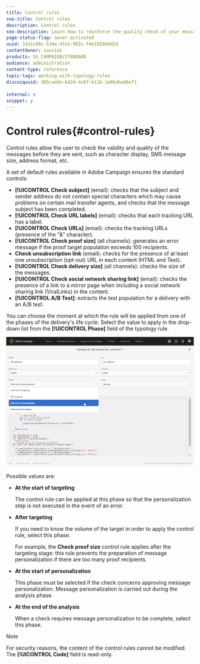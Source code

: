 ```yaml
---
title: Control rules
seo-title: Control rules
description: Control rules
seo-description: Learn how to reinforce the quality check of your messages with control rules.
page-status-flag: never-activated
uuid: 33a1c90c-534e-4fe1-982c-f4e1858d4d2d
contentOwner: sauviat
products: SG_CAMPAIGN/STANDARD
audience: administration
content-type: reference
topic-tags: working-with-typology-rules
discoiquuid: 305cadde-6424-4c6f-b11b-1e8bdbad6ef1

internal: n
snippet: y
---
```


# Control rules{#control-rules}

Control rules allow the user to check the validity and quality of the messages before they are sent, such as character display, SMS message size, address format, etc.

A set of default rules available in Adobe Campaign ensures the standard controls:

* **[!UICONTROL Check subject]** (email): checks that the subject and sender address do not contain special characters which may cause problems on certain mail transfer agents, and checks that the message subject has been completed.
* **[!UICONTROL Check URL labels]** (email): checks that each tracking URL has a label.
* **[!UICONTROL Check URLs]** (email): checks the tracking URLs (presence of the "&" character).
* **[!UICONTROL Check proof size]** (all channels): generates an error message if the proof target population exceeds 100 recipients.
* **Check unsubscription link** (email): checks for the presence of at least one unsubscription (opt-out) URL in each content (HTML and Text).
* **[!UICONTROL Check delivery size]** (all channels): checks the size of the messages.
* **[!UICONTROL Check social network sharing link]** (email): checks the presence of a link to a mirror page when including a social network sharing link (ViralLinks) in the content.
* **[!UICONTROL A/B Test]**: extracts the test population for a delivery with an A/B test.

You can choose the moment at which the rule will be applied from one of the phases of the delivery's life cycle. Select the value to apply in the drop-down list from the **[!UICONTROL Phase]** field of the typology rule.

![](assets/typology_phase.png)

Possible values are:

* **At the start of targeting**

  The control rule can be applied at this phase so that the personalization step is not executed in the event of an error.

* **After targeting**

  If you need to know the volume of the target in order to apply the control rule, select this phase.

  For example, the **Check proof size** control rule applies after the targeting stage: this rule prevents the preparation of message personalization if there are too many proof recipients.

* **At the start of personalization**

  This phase must be selected if the check concerns approving message personalization. Message personalization is carried out during the analysis phase.

* **At the end of the analysis**

  When a check requires message personalization to be complete, select this phase.

>[!NOTE]
>
>For security reasons, the content of the control rules cannot be modified. The **[!UICONTROL Code]** field is read-only.
